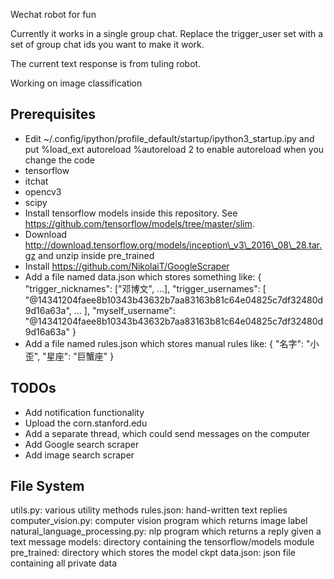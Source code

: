 Wechat robot for fun

Currently it works in a single group chat. Replace the trigger\_user set with a set of group chat ids you want to make it work.

The current text response is from tuling robot.

Working on image classification

## Prerequisites
* Edit ~/.config/ipython/profile\_default/startup/ipython3\_startup.ipy and put
%load\_ext autoreload
%autoreload 2
to enable autoreload when you change the code
* tensorflow
* itchat
* opencv3
* scipy
* Install tensorflow models inside this repository. See https://github.com/tensorflow/models/tree/master/slim.
* Download http://download.tensorflow.org/models/inception\_v3\_2016\_08\_28.tar.gz and unzip inside pre\_trained
* Install https://github.com/NikolaiT/GoogleScraper
* Add a file named data.json which stores something like:
{
	"trigger_nicknames": ["邓博文", ...],
	"trigger_usernames": [
	  "@14341204faee8b10343b43632b7aa83163b81c64e04825c7df32480d9d16a63a",
	  ...
	],
	"myself_username": "@14341204faee8b10343b43632b7aa83163b81c64e04825c7df32480d9d16a63a"
}
* Add a file named rules.json which stores manual rules like:
{
	"名字": "小歪",
	"星座": "巨蟹座"
}

## TODOs
* Add notification functionality
* Upload the corn.stanford.edu
* Add a separate thread, which could send messages on the computer
* Add Google search scraper
* Add image search scraper

## File System
utils.py: various utility methods
rules.json: hand-written text replies
computer\_vision.py: computer vision program which returns image label
natural\_language\_processing.py: nlp program which returns a reply given a text message
models: directory containing the tensorflow/models module
pre\_trained: directory which stores the model ckpt
data.json: json file containing all private data
